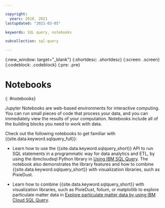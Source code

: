 ```yaml
---

copyright:
  years: 2018, 2021
lastupdated: "2021-03-05"

keywords: SQL query, notebooks

subcollection: sql-query

---
```


{:new_window: target="_blank"}
{:shortdesc: .shortdesc}
{:screen: .screen}
{:codeblock: .codeblock}
{:pre: .pre}

# Notebooks
{: #notebooks}

Jupyter Notebooks are web-based environments for interactive computing. You can run small pieces of code that process your data, 
and you can immediately view the results of your computation. Notebooks include all of the building blocks you need to work with data.

Check out the following notebooks to get familiar with {{site.data.keyword.sqlquery_full}}:

- Learn how to use the {{site.data.keyword.sqlquery_short}} API to run SQL statements in a programmatic way for data analytics and ETL, by using the ibmcloudsql Python library in [Using IBM SQL Query](https://dataplatform.cloud.ibm.com/exchange/public/entry/view/4a9bb1c816fb1e0f31fec5d580e4e14d). The notebook also demonstrates the library features and how to combine {{site.data.keyword.sqlquery_short}} with visualization libraries,
such as PixieDust.  

- Learn how to combine {{site.data.keyword.sqlquery_short}} with visualization libraries, such as PixieDust, folium, or matplotlib 
to explore particulate matter data in [Explore particulate matter data by using IBM Cloud SQL Query](https://eu-gb.dataplatform.cloud.ibm.com/exchange/public/entry/view/5d686c16d14491f4c3997b67fe11506d).
